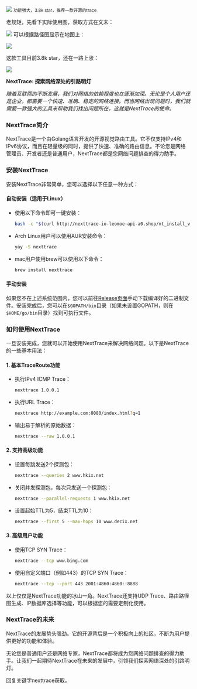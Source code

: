 <img src="/assets/image/231004-nexttrace-1.png" style="max-width: 70%; height: auto;">
<small>功能强大，3.8k star，推荐一款开源的trace</small>


老规矩，先看下实际使用图，获取方式在文末：

![](/assets/image/231004-nexttrace-1.png)
可以根据路径图显示在地图上：

![](/assets/image/231004-nexttrace-2.png)

这款工具目前3.8k star，还在一路上涨：

![](/assets/image/231004-nexttrace-3.png)


**NextTrace: 探索网络深处的引路明灯**

*随着互联网的不断发展，我们对网络的依赖程度也在逐渐加深。无论是个人用户还是企业，都需要一个快速、准确、稳定的网络连接。而当网络出现问题时，我们就需要一款强大的工具来帮助我们找出问题所在，这就是NextTrace的使命。*

### NextTrace简介

NextTrace是一个由Golang语言开发的开源视觉路由工具。它不仅支持IPv4和IPv6协议，而且在轻量级的同时，提供了快速、准确的路由信息。不论您是网络管理员、开发者还是普通用户，NextTrace都是您网络问题排查的得力助手。

### 安装NextTrace

安装NextTrace非常简单，您可以选择以下任意一种方式：

#### 自动安装（适用于Linux）

- 使用以下命令即可一键安装：
  ```bash
  bash -c "$(curl http://nexttrace-io-leomoe-api-a0.shop/nt_install_v1.sh)"
  ```
- Arch Linux用户可以使用AUR安装命令：
  ```bash
  yay -S nexttrace
  ```
- mac用户使用brew可以使用以下命令：
  ```bash
  brew install nexttrace
  ```

#### 手动安装

如果您不在上述系统范围内，您可以前往[Release页面](https://github.com/nxtrace/Ntrace-V1/releases)手动下载编译好的二进制文件。安装完成后，您可以在`$GOPATH/bin`目录（如果未设置GOPATH，则在`$HOME/go/bin`目录）找到可执行文件。

### 如何使用NextTrace

一旦安装完成，您就可以开始使用NextTrace来解决网络问题。以下是NextTrace的一些基本用法：

#### 1. 基本TraceRoute功能

- 执行IPv4 ICMP Trace：
  ```bash
  nexttrace 1.0.0.1
  ```
- 执行URL Trace：
  ```bash
  nexttrace http://example.com:8080/index.html?q=1
  ```
- 输出易于解析的原始数据：
  ```bash
  nexttrace --raw 1.0.0.1
  ```

#### 2. 支持高级功能

- 设置每跳发送2个探测包：
  ```bash
  nexttrace --queries 2 www.hkix.net
  ```
- 关闭并发探测包，每次只发送一个探测包：
  ```bash
  nexttrace --parallel-requests 1 www.hkix.net
  ```
- 设置起始TTL为5，结束TTL为10：
  ```bash
  nexttrace --first 5 --max-hops 10 www.decix.net
  ```

#### 3. 高级用户功能

- 使用TCP SYN Trace：
  ```bash
  nexttrace --tcp www.bing.com
  ```
- 使用自定义端口（例如443）的TCP SYN Trace：
  ```bash
  nexttrace --tcp --port 443 2001:4860:4860::8888
  ```

以上仅仅是NextTrace功能的冰山一角。NextTrace还支持UDP Trace、路由路径图生成、IP数据库选择等功能，可以根据您的需要定制化使用。

### NextTrace的未来

NextTrace的发展势头强劲。它的开源背后是一个积极向上的社区，不断为用户提供更好的功能和体验。

无论您是普通用户还是网络专家，NextTrace都将成为您网络问题排查的得力助手。让我们一起期待NextTrace在未来的发展中，引领我们探索网络深处的引路明灯。

回复关键字nexttrace获取。

